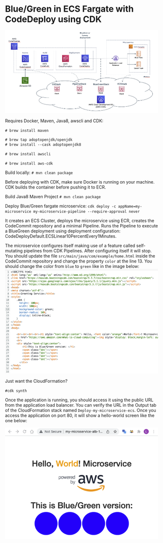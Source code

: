 # Blue/Green in ECS Fargate with CodeDeploy using CDK

![Architecture](/imgs/architecture.png)

Requires Docker, Maven, Java8, awscli and CDK:

`# brew install maven`

```
# brew tap adoptopenjdk/openjdk
# brew install --cask adoptopenjdk8
```
`# brew install awscli`

`# brew install aws-cdk`

Build locally:
`# mvn clean package`

Before deploying with CDK, make sure Docker is running on your machine. CDK builds the container before pushing it to ECR.

Build Java8 Maven Project
`# mvn clean package`

Deploy Blue/Green fargate microservice:
`cdk deploy -c appName=my-microservice my-microservice-pipeline --require-approval never`

It creates an ECS Cluster, deploys the microservice using ECR, creates the CodeCommit repository and a minimal Pipeline. Runs the Pipeline to execute a BlueGreen deployment using deployment configuration: CodeDeployDefault.ECSLinear10PercentEvery1Minutes.

The microservice configures itself making use of a feature called self-mutating pipelines from CDK Pipelines. After configuring itself it will stop. You should update the file `src/main/java/com/example/home.html` inside the CodeCommit repository and change the property `color` at the line 13. You should change the color from `blue` to `green` like in the image below:
![BlueGreen](/imgs/blue-green.png)

Just want the CloudFormation?

`#cdk synth`

Once the application is running, you should access it using the public URL from the application load balancer. You can verify the URL in the Output tab of the CloudFormation stack named `Deploy-my-microservice-ecs`. Once you access the application on port 80, it will show a hello-world screen like the one below:

![Architecture](/imgs/microservice.png)
